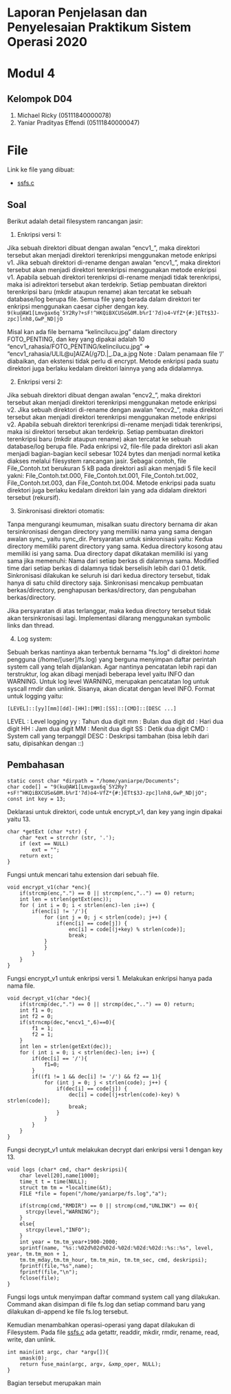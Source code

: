 # Laporan Penjelasan dan Penyelesaian Praktikum Sistem Operasi 2020
# Modul 4
## Kelompok D04
1. Michael Ricky (05111840000078)
2. Yaniar Pradityas Effendi (05111840000047)
# File
Link ke file yang dibuat:
* [ssfs.c](https://github.com/rddmoon/SoalShiftSISOP20_modul4_D04/blob/master/ssfs.c)
## Soal
Berikut adalah detail filesystem rancangan jasir:
1. Enkripsi versi 1:

Jika sebuah direktori dibuat dengan awalan “encv1_”, maka direktori tersebut akan menjadi direktori terenkripsi menggunakan metode enkripsi v1.
Jika sebuah direktori di-rename dengan awalan “encv1_”, maka direktori tersebut akan menjadi direktori terenkripsi menggunakan metode enkripsi v1.
Apabila sebuah direktori terenkripsi di-rename menjadi tidak terenkripsi, maka isi adirektori tersebut akan terdekrip.
Setiap pembuatan direktori terenkripsi baru (mkdir ataupun rename) akan tercatat ke sebuah database/log berupa file.
Semua file yang berada dalam direktori ter enkripsi menggunakan caesar cipher dengan key.
```9(ku@AW1[Lmvgax6q`5Y2Ry?+sF!^HKQiBXCUSe&0M.b%rI'7d)o4~VfZ*{#:}ETt$3J-zpc]lnh8,GwP_ND|jO```

Misal kan ada file bernama “kelincilucu.jpg” dalam directory FOTO_PENTING, dan key yang dipakai adalah 10
“encv1_rahasia/FOTO_PENTING/kelincilucu.jpg” => “encv1_rahasia/ULlL@u]AlZA(/g7D.|_.Da_a.jpg
Note : Dalam penamaan file ‘/’ diabaikan, dan ekstensi tidak perlu di encrypt.
Metode enkripsi pada suatu direktori juga berlaku kedalam direktori lainnya yang ada didalamnya.

2. Enkripsi versi 2:

Jika sebuah direktori dibuat dengan awalan “encv2_”, maka direktori tersebut akan menjadi direktori terenkripsi menggunakan metode enkripsi v2.
Jika sebuah direktori di-rename dengan awalan “encv2_”, maka direktori tersebut akan menjadi direktori terenkripsi menggunakan metode enkripsi v2.
Apabila sebuah direktori terenkripsi di-rename menjadi tidak terenkripsi, maka isi direktori tersebut akan terdekrip.
Setiap pembuatan direktori terenkripsi baru (mkdir ataupun rename) akan tercatat ke sebuah database/log berupa file.
Pada enkripsi v2, file-file pada direktori asli akan menjadi bagian-bagian kecil sebesar 1024 bytes dan menjadi normal ketika diakses melalui filesystem rancangan jasir. Sebagai contoh, file File_Contoh.txt berukuran 5 kB pada direktori asli akan menjadi 5 file kecil yakni: File_Contoh.txt.000, File_Contoh.txt.001, File_Contoh.txt.002, File_Contoh.txt.003, dan File_Contoh.txt.004.
Metode enkripsi pada suatu direktori juga berlaku kedalam direktori lain yang ada didalam direktori tersebut (rekursif).

3. Sinkronisasi direktori otomatis:

Tanpa mengurangi keumuman, misalkan suatu directory bernama dir akan tersinkronisasi dengan directory yang memiliki nama yang sama dengan awalan sync_ yaitu sync_dir. Persyaratan untuk sinkronisasi yaitu:
Kedua directory memiliki parent directory yang sama.
Kedua directory kosong atau memiliki isi yang sama. Dua directory dapat dikatakan memiliki isi yang sama jika memenuhi:
Nama dari setiap berkas di dalamnya sama.
Modified time dari setiap berkas di dalamnya tidak berselisih lebih dari 0.1 detik.
Sinkronisasi dilakukan ke seluruh isi dari kedua directory tersebut, tidak hanya di satu child directory saja.
Sinkronisasi mencakup pembuatan berkas/directory, penghapusan berkas/directory, dan pengubahan berkas/directory.

Jika persyaratan di atas terlanggar, maka kedua directory tersebut tidak akan tersinkronisasi lagi.
Implementasi dilarang menggunakan symbolic links dan thread.

4. Log system:

Sebuah berkas nantinya akan terbentuk bernama "fs.log" di direktori *home* pengguna (/home/[user]/fs.log) yang berguna menyimpan daftar perintah system call yang telah dijalankan.
Agar nantinya pencatatan lebih rapi dan terstruktur, log akan dibagi menjadi beberapa level yaitu INFO dan WARNING.
Untuk log level WARNING, merupakan pencatatan log untuk syscall rmdir dan unlink.
Sisanya, akan dicatat dengan level INFO.
Format untuk logging yaitu:

```[LEVEL]::[yy][mm][dd]-[HH]:[MM]:[SS]::[CMD]::[DESC ...]```

LEVEL    : Level logging
yy       : Tahun dua digit
mm       : Bulan dua digit
dd       : Hari dua digit
HH       : Jam dua digit
MM       : Menit dua digit
SS       : Detik dua digit
CMD      : System call yang terpanggil
DESC     : Deskripsi tambahan (bisa lebih dari satu, dipisahkan dengan ::)

## Pembahasan
```
static const char *dirpath = "/home/yaniarpe/Documents";
char code[] = "9(ku@AW1[Lmvgax6q`5Y2Ry?+sF!^HKQiBXCUSe&0M.b%rI'7d)o4~VfZ*{#:}ETt$3J-zpc]lnh8,GwP_ND|jO";
const int key = 13;
```
Deklarasi untuk direktori, code untuk encrypt_v1, dan key yang ingin dipakai yaitu 13.
```
char *getExt (char *str) {
    char *ext = strrchr (str, '.');
    if (ext == NULL)
        ext = "";
    return ext;
}
```
Fungsi untuk mencari tahu extension dari sebuah file.
```
void encrypt_v1(char *enc){
	if(strcmp(enc,".") == 0 || strcmp(enc,"..") == 0) return;
	int len = strlen(getExt(enc));
	for ( int i = 0; i < strlen(enc)-len ;i++) {
		if(enc[i] != '/'){
			for (int j = 0; j < strlen(code); j++) {
	     		if(enc[i] == code[j]) {
	        		enc[i] = code[(j+key) % strlen(code)];
	        		break;
        	}
			}
		}
	}
}
```
Fungsi encrypt_v1 untuk enkripsi versi 1. Melakukan enkripsi hanya pada nama file.
```
void decrypt_v1(char *dec){
	if(strcmp(dec,".") == 0 || strcmp(dec,"..") == 0) return;
	int f1 = 0;
	int f2 = 0;
	if(strncmp(dec,"encv1_",6)==0){
		f1 = 1;
		f2 = 1;
	}
	int len = strlen(getExt(dec));
	for ( int i = 0; i < strlen(dec)-len; i++) {
		if(dec[i] == '/'){
			f1=0;
		}
		if((f1 != 1 && dec[i] != '/') && f2 == 1){
			for (int j = 0; j < strlen(code); j++) {
	     		if(dec[i] == code[j]) {
	        		dec[i] = code[(j+strlen(code)-key) % strlen(code)];
	        		break;
        		}
			}
		}
	}
}
```
Fungsi decrypt_v1 untuk melakukan decrypt dari enkripsi versi 1 dengan key 13.
```
void logs (char* cmd, char* deskripsi){
    char level[20],name[1000];
    time_t t = time(NULL);
    struct tm tm = *localtime(&t);
    FILE *file = fopen("/home/yaniarpe/fs.log","a");

    if(strcmp(cmd,"RMDIR") == 0 || strcmp(cmd,"UNLINK") == 0){
      strcpy(level,"WARNING");
    }
    else{
      strcpy(level,"INFO");
    }
    int year = tm.tm_year+1900-2000;
    sprintf(name, "%s::%02d%02d%02d-%02d:%02d:%02d::%s::%s", level, year, tm.tm_mon + 1,
    tm.tm_mday,tm.tm_hour, tm.tm_min, tm.tm_sec, cmd, deskripsi);
    fprintf(file,"%s",name);
    fprintf(file,"\n");
    fclose(file);
}
```
Fungsi logs untuk menyimpan daftar command system call yang dilakukan. Command akan disimpan di file fs.log dan setiap command baru yang dilakukan di-append ke file fs.log tersebut.

Kemudian menambahkan operasi-operasi yang dapat dilakukan di Filesystem. Pada file [ssfs.c](https://github.com/rddmoon/SoalShiftSISOP20_modul4_D04/blob/master/ssfs.c) ada getattr, readdir, mkdir, rmdir, rename, read, write, dan unlink.

```
int main(int argc, char *argv[]){
	umask(0);
	return fuse_main(argc, argv, &xmp_oper, NULL);
}
```
Bagian tersebut merupakan main
